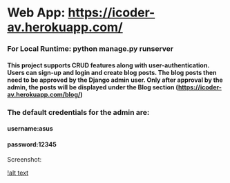 # Web App: https://icoder-av.herokuapp.com/

### For Local Runtime: python manage.py runserver

#### This project supports CRUD features along with user-authentication. Users can sign-up and login and create blog posts. The blog posts then need to be approved by the Django admin user. Only after approval by the admin, the posts will be displayed under the Blog section (https://icoder-av.herokuapp.com/blog/)

### The default credentials for the admin are:
#### username:asus <br/>
#### password:12345 

Screenshot:

[!alt text](https://github.com/aarohanverma/Projects/blob/main/iCoderBlog/blogss.png?raw=true)



